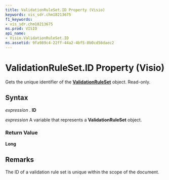 ```yaml
---
title: ValidationRuleSet.ID Property (Visio)
keywords: vis_sdr.chm18213675
f1_keywords:
- vis_sdr.chm18213675
ms.prod: VISIO
api_name:
- Visio.ValidationRuleSet.ID
ms.assetid: 9fa989c4-22ff-44a2-4bf5-0b0cd56daec2
---
```



# ValidationRuleSet.ID Property (Visio)

Gets the unique identifier of the  **[ValidationRuleSet](validationruleset-object-visio.md)** object. Read-only.


## Syntax

 _expression_ . **ID**

 _expression_ A variable that represents a **ValidationRuleSet** object.


### Return Value

 **Long**


## Remarks

The ID of a validation rule set is unique within the scope of the document.


